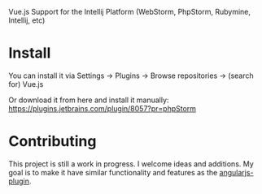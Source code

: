 Vue.js Support for the Intellij Platform (WebStorm, PhpStorm, Rubymine, Intellij, etc)

# Install
You can install it via Settings -> Plugins -> Browse repositories -> (search for) Vue.js

Or download it from here and install it manually:
https://plugins.jetbrains.com/plugin/8057?pr=phpStorm

# Contributing
This project is still a work in progress.  I welcome ideas and additions.  My goal is to make it have similar functionality and features as the [angularjs-plugin](https://github.com/JetBrains/intellij-plugins/tree/master/AngularJS).
